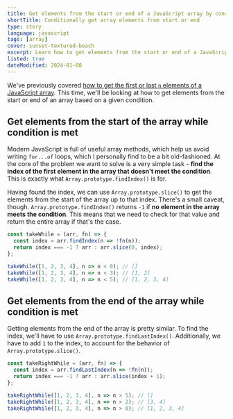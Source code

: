 ```yaml
---
title: Get elements from the start or end of a JavaScript array by condition
shortTitle: Conditionally get array elements from start or end
type: story
language: javascript
tags: [array]
cover: sunset-textured-beach
excerpt: Learn how to get elements from the start or end of a JavaScript array by condition, using `Array.prototype.slice()`.
listed: true
dateModified: 2024-01-08
---
```


We've previously covered [how to get the first or last `n` elements of a JavaScript array](/js/s/take-n-elements-from-array-start-or-end). This time, we'll be looking at how to get elements from the start or end of an array based on a given condition.

## Get elements from the start of the array while condition is met

Modern JavaScript is full of useful array methods, which help us avoid writing `for...of` loops, which I personally find to be a bit old-fashioned. At the core of the problem we want to solve is a very simple task - **find the index of the first element in the array that doesn't meet the condition**. This is exactly what `Array.prototype.findIndex()` is for.

Having found the index, we can use `Array.prototype.slice()` to get the elements from the start of the array up to that index. There's a small caveat, though. `Array.prototype.findIndex()` returns `-1` if **no element in the array meets the condition**. This means that we need to check for that value and return the entire array if that's the case.

```js
const takeWhile = (arr, fn) => {
  const index = arr.findIndex(n => !fn(n));
  return index === -1 ? arr : arr.slice(0, index);
};

takeWhile([1, 2, 3, 4], n => n < 0); // []
takeWhile([1, 2, 3, 4], n => n < 3); // [1, 2]
takeWhile([1, 2, 3, 4], n => n < 5); // [1, 2, 3, 4]
```

## Get elements from the end of the array while condition is met

Getting elements from the end of the array is pretty similar. To find the index, we'll have to use `Array.prototype.findLastIndex()`. Additionally, we have to add `1` to the index, to account for the behavior of `Array.prototype.slice()`.

```js
const takeRightWhile = (arr, fn) => {
  const index = arr.findLastIndex(n => !fn(n));
  return index === -1 ? arr : arr.slice(index + 1);
};

takeRightWhile([1, 2, 3, 4], n => n > 5); // []
takeRightWhile([1, 2, 3, 4], n => n > 2); // [3, 4]
takeRightWhile([1, 2, 3, 4], n => n > 0); // [1, 2, 3, 4]
```
